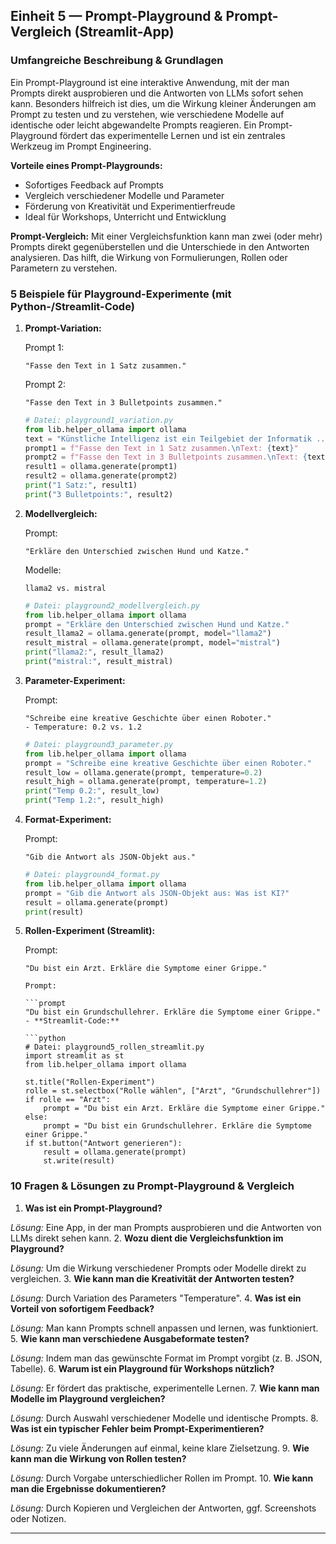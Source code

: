 ## Einheit 5 — Prompt-Playground & Prompt-Vergleich (Streamlit-App)

### Umfangreiche Beschreibung & Grundlagen

Ein Prompt-Playground ist eine interaktive Anwendung, mit der man Prompts direkt ausprobieren und die Antworten von LLMs sofort sehen kann. Besonders hilfreich ist dies, um die Wirkung kleiner Änderungen am Prompt zu testen und zu verstehen, wie verschiedene Modelle auf identische oder leicht abgewandelte Prompts reagieren. Ein Prompt-Playground fördert das experimentelle Lernen und ist ein zentrales Werkzeug im Prompt Engineering.

**Vorteile eines Prompt-Playgrounds:**

- Sofortiges Feedback auf Prompts
- Vergleich verschiedener Modelle und Parameter
- Förderung von Kreativität und Experimentierfreude
- Ideal für Workshops, Unterricht und Entwicklung

**Prompt-Vergleich:**
Mit einer Vergleichsfunktion kann man zwei (oder mehr) Prompts direkt gegenüberstellen und die Unterschiede in den Antworten analysieren. Das hilft, die Wirkung von Formulierungen, Rollen oder Parametern zu verstehen.

### 5 Beispiele für Playground-Experimente (mit Python-/Streamlit-Code)

1. **Prompt-Variation:**

    Prompt 1:

    ```prompt
    "Fasse den Text in 1 Satz zusammen."
    ```

    Prompt 2:

    ```prompt
    "Fasse den Text in 3 Bulletpoints zusammen."
    ```

    ```python
    # Datei: playground1_variation.py
    from lib.helper_ollama import ollama
    text = "Künstliche Intelligenz ist ein Teilgebiet der Informatik ..."
    prompt1 = f"Fasse den Text in 1 Satz zusammen.\nText: {text}"
    prompt2 = f"Fasse den Text in 3 Bulletpoints zusammen.\nText: {text}"
    result1 = ollama.generate(prompt1)
    result2 = ollama.generate(prompt2)
    print("1 Satz:", result1)
    print("3 Bulletpoints:", result2)
    ```

2. **Modellvergleich:**

    Prompt:

    ```prompt
    "Erkläre den Unterschied zwischen Hund und Katze."
    ```

    Modelle:

    ```text
    llama2 vs. mistral
    ```

    ```python
    # Datei: playground2_modellvergleich.py
    from lib.helper_ollama import ollama
    prompt = "Erkläre den Unterschied zwischen Hund und Katze."
    result_llama2 = ollama.generate(prompt, model="llama2")
    result_mistral = ollama.generate(prompt, model="mistral")
    print("llama2:", result_llama2)
    print("mistral:", result_mistral)
    ```

3. **Parameter-Experiment:**

    Prompt:

    ```prompt
    "Schreibe eine kreative Geschichte über einen Roboter."
    - Temperature: 0.2 vs. 1.2
    ```

    ```python
    # Datei: playground3_parameter.py
    from lib.helper_ollama import ollama
    prompt = "Schreibe eine kreative Geschichte über einen Roboter."
    result_low = ollama.generate(prompt, temperature=0.2)
    result_high = ollama.generate(prompt, temperature=1.2)
    print("Temp 0.2:", result_low)
    print("Temp 1.2:", result_high)
    ```

4. **Format-Experiment:**

    Prompt:

    ```prompt
    "Gib die Antwort als JSON-Objekt aus."
    ```

    ```python
    # Datei: playground4_format.py
    from lib.helper_ollama import ollama
    prompt = "Gib die Antwort als JSON-Objekt aus: Was ist KI?"
    result = ollama.generate(prompt)
    print(result)
    ```

5. **Rollen-Experiment (Streamlit):**

    Prompt:

    ```prompt
    "Du bist ein Arzt. Erkläre die Symptome einer Grippe."

    Prompt:

    ```prompt
    "Du bist ein Grundschullehrer. Erkläre die Symptome einer Grippe."
    - **Streamlit-Code:**

    ```python
    # Datei: playground5_rollen_streamlit.py
    import streamlit as st
    from lib.helper_ollama import ollama

    st.title("Rollen-Experiment")
    rolle = st.selectbox("Rolle wählen", ["Arzt", "Grundschullehrer"])
    if rolle == "Arzt":
        prompt = "Du bist ein Arzt. Erkläre die Symptome einer Grippe."
    else:
        prompt = "Du bist ein Grundschullehrer. Erkläre die Symptome einer Grippe."
    if st.button("Antwort generieren"):
        result = ollama.generate(prompt)
        st.write(result)
    ```

### 10 Fragen & Lösungen zu Prompt-Playground & Vergleich

1. **Was ist ein Prompt-Playground?**

*Lösung:* Eine App, in der man Prompts ausprobieren und die Antworten von LLMs direkt sehen kann.
2. **Wozu dient die Vergleichsfunktion im Playground?**

*Lösung:* Um die Wirkung verschiedener Prompts oder Modelle direkt zu vergleichen.
3. **Wie kann man die Kreativität der Antworten testen?**

*Lösung:* Durch Variation des Parameters "Temperature".
4. **Was ist ein Vorteil von sofortigem Feedback?**

*Lösung:* Man kann Prompts schnell anpassen und lernen, was funktioniert.
5. **Wie kann man verschiedene Ausgabeformate testen?**

*Lösung:* Indem man das gewünschte Format im Prompt vorgibt (z. B. JSON, Tabelle).
6. **Warum ist ein Playground für Workshops nützlich?**

*Lösung:* Er fördert das praktische, experimentelle Lernen.
7. **Wie kann man Modelle im Playground vergleichen?**

*Lösung:* Durch Auswahl verschiedener Modelle und identische Prompts.
8. **Was ist ein typischer Fehler beim Prompt-Experimentieren?**

*Lösung:* Zu viele Änderungen auf einmal, keine klare Zielsetzung.
9. **Wie kann man die Wirkung von Rollen testen?**

*Lösung:* Durch Vorgabe unterschiedlicher Rollen im Prompt.
10. **Wie kann man die Ergebnisse dokumentieren?**

*Lösung:* Durch Kopieren und Vergleichen der Antworten, ggf. Screenshots oder Notizen.

---

